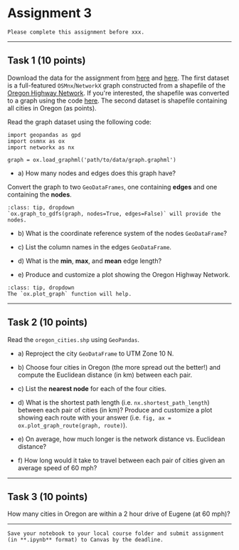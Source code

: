 # Assignment 3

```{admonition} Deadline
Please complete this assignment before xxx.
```
*****************************

## Task 1 (10 points)

Download the data for the assignment from [here](https://www.dropbox.com/s/6nkgvgbcgu4p9b0/graph.graphml?dl=0) and [here](https://www.dropbox.com/s/6gescpjfasrny7v/oregon_cities.zip?dl=0). The first dataset is a full-featured `OSMnx`/`NetworkX` graph constructed from a shapefile of the [Oregon Highway Network](https://spatialdata.oregonexplorer.info/geoportal/details;id=1d255f740ff74774b236e0faf4d6c2e0). If you're interested, the shapefile was converted to a graph using the code [here](https://github.com/owel-lab/gds-applications-site/blob/main/book/labs/week3/convert_shp_to_multidigraph.ipynb). The second dataset is shapefile containing all cities in Oregon (as points).

Read the graph dataset using the following code:

```
import geopandas as gpd
import osmnx as ox
import networkx as nx

graph = ox.load_graphml('path/to/data/graph.graphml')
```

* a) How many nodes and edges does this graph have?

Convert the graph to two `GeoDataFrames`, one containing **edges** and one containing the **nodes**. 

```{admonition} Click to reveal hint
:class: tip, dropdown
`ox.graph_to_gdfs(graph, nodes=True, edges=False)` will provide the nodes.
```

* b) What is the coordinate reference system of the nodes `GeoDataFrame`?

* c) List the column names in the edges `GeoDataFrame`.

* d) What is the **min**, **max**, and **mean** edge length? 

* e) Produce and customize a plot showing the Oregon Highway Network.

```{admonition} Click to reveal hint
:class: tip, dropdown
The `ox.plot_graph` function will help.
```
*****************************

## Task 2 (10 points)

Read the `oregon_cities.shp` using `GeoPandas`.

* a) Reproject the city `GeoDataFrame` to UTM Zone 10 N.

* b) Choose four cities in Oregon (the more spread out the better!) and compute the Euclidean distance (in km) between each pair.

* c) List the **nearest node** for each of the four cities.

* d) What is the shortest path length (i.e. `nx.shortest_path_length`) between each pair of cities (in km)? Produce and customize a plot showing each route with your answer (i.e. `fig, ax = ox.plot_graph_route(graph, route)`).

* e) On average, how much longer is the network distance vs. Euclidean distance? 

* f) How long would it take to travel between each pair of cities given an average speed of 60 mph?

*****************************

## Task 3 (10 points)

How many cities in Oregon are within a 2 hour drive of Eugene (at 60 mph)?

*****************************

```{important}
Save your notebook to your local course folder and submit assignment (in **.ipynb** format) to Canvas by the deadline.
```
















